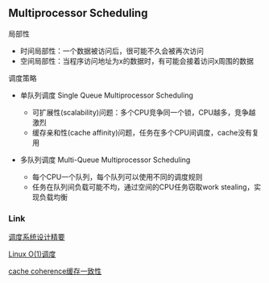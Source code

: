 Multiprocessor Scheduling 
---
局部性
- 时间局部性：一个数据被访问后，很可能不久会被再次访问
- 空间局部性：当程序访问地址为x的数据时，有可能会接着访问x周围的数据


调度策略
- 单队列调度 Single Queue Multiprocessor Scheduling
    - 可扩展性(scalability)问题：多个CPU竞争同一个锁，CPU越多，竞争越激烈
    - 缓存亲和性(cache affinity)问题，任务在多个CPU间调度，cache没有复用
    
- 多队列调度 Multi-Queue Multiprocessor Scheduling
  - 每个CPU一个队列，每个队列可以使用不同的调度规则
  - 任务在队列间负载可能不均，通过空间的CPU任务窃取work stealing，实现负载均衡

### Link

[调度系统设计精要](https://draveness.me/system-design-scheduler)

[Linux O(1)调度](https://zhuanlan.zhihu.com/p/33461281)

[cache coherence缓存一致性](https://juejin.cn/post/6844903877024677896)